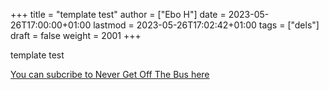 +++
title = "template test"
author = ["Ebo H"]
date = 2023-05-26T17:00:00+01:00
lastmod = 2023-05-26T17:02:42+01:00
tags = ["dels"]
draft = false
weight = 2001
+++

template test

[You can subcribe to Never Get Off The Bus here](https://never-get-off-the-bus.ghost.io/#/portal/)
